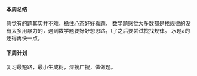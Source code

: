#### 本周总结
感觉有的题其实并不难，稳住心态好好看题，
数学题感觉大多数都是找规律的没有太多用暴力的，遇到数学题要好好想思路，t了之后要尝试找找规律。
水题a的还得再快一点。

#### 下周计划
复习最短路，最小生成树，深搜广搜，做做题。




